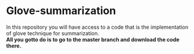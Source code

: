 # Glove-summarization
In this repository you will have access to a code that is the implementation of glove technique for summarization.<br>
__All you gotto do is to go to the master branch and download the code there.__ 
